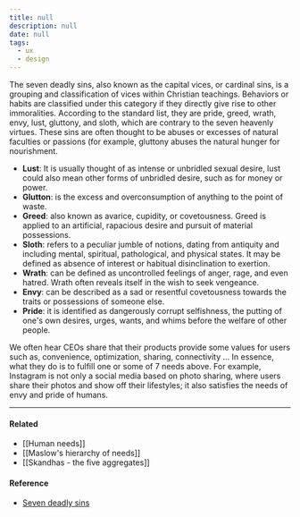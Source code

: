 ```yaml
---
title: null
description: null
date: null
tags:
  - ux
  - design
---
```


The seven deadly sins, also known as the capital vices, or cardinal sins, is a grouping and classification of vices within Christian teachings. Behaviors or habits are classified under this category if they directly give rise to other immoralities. According to the standard list, they are pride, greed, wrath, envy, lust, gluttony, and sloth, which are contrary to the seven heavenly virtues. These sins are often thought to be abuses or excesses of natural faculties or passions (for example, gluttony abuses the natural hunger for nourishment.

- **Lust**: It is usually thought of as intense or unbridled sexual desire, lust could also mean other forms of unbridled desire, such as for money or power.
- **Glutton**: is the excess and overconsumption of anything to the point of waste.
- **Greed**: also known as avarice, cupidity, or covetousness. Greed is applied to an artificial, rapacious desire and pursuit of material possessions.
- **Sloth**: refers to a peculiar jumble of notions, dating from antiquity and including mental, spiritual, pathological, and physical states. It may be defined as absence of interest or habitual disinclination to exertion.
- **Wrath**: can be defined as uncontrolled feelings of anger, rage, and even hatred. Wrath often reveals itself in the wish to seek vengeance.
- **Envy**: can be described as a sad or resentful covetousness towards the traits or possessions of someone else.
- **Pride**: it is identified as dangerously corrupt selfishness, the putting of one's own desires, urges, wants, and whims before the welfare of other people.

We often hear CEOs share that their products provide some values for users such as, convenience, optimization, sharing, connectivity ... In essence, what they do is to fulfill one or some of 7 needs above. For example, Instagram is not only a social media based on photo sharing, where users share their photos and show off their lifestyles; it also satisfies the needs of envy and pride of humans.

---

#### Related

- [[Human needs]]
- [[Maslow's hierarchy of needs]]
- [[Skandhas - the five aggregates]]

#### Reference

- [Seven deadly sins](https://en.wikipedia.org/wiki/Seven_deadly_sins)
